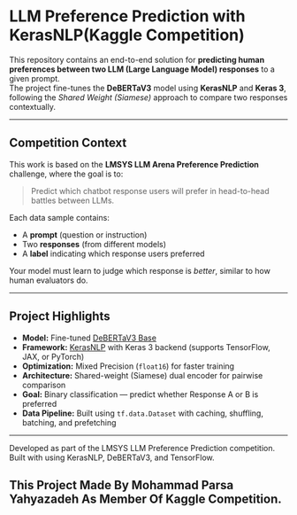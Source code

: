 # LLM Preference Prediction with KerasNLP(Kaggle Competition)

This repository contains an end-to-end solution for **predicting human preferences between two LLM (Large Language Model) responses** to a given prompt.  
The project fine-tunes the **DeBERTaV3** model using **KerasNLP** and **Keras 3**, following the *Shared Weight (Siamese)* approach to compare two responses contextually.

---

## Competition Context

This work is based on the **LMSYS LLM Arena Preference Prediction** challenge, where the goal is to:
> Predict which chatbot response users will prefer in head-to-head battles between LLMs.

Each data sample contains:
- A **prompt** (question or instruction)
- Two **responses** (from different models)
- A **label** indicating which response users preferred

Your model must learn to judge which response is *better*, similar to how human evaluators do.

---

## Project Highlights

- **Model:** Fine-tuned [DeBERTaV3 Base](https://huggingface.co/microsoft/deberta-v3-base)
- **Framework:** [KerasNLP](https://keras.io/keras_nlp/) with Keras 3 backend (supports TensorFlow, JAX, or PyTorch)
- **Optimization:** Mixed Precision (`float16`) for faster training
- **Architecture:** Shared-weight (Siamese) dual encoder for pairwise comparison
- **Goal:** Binary classification — predict whether Response A or B is preferred
- **Data Pipeline:** Built using `tf.data.Dataset` with caching, shuffling, batching, and prefetching

---
Developed as part of the LMSYS LLM Preference Prediction competition.
Built with using KerasNLP, DeBERTaV3, and TensorFlow.

## This Project Made By Mohammad Parsa Yahyazadeh As Member Of Kaggle Competition.
